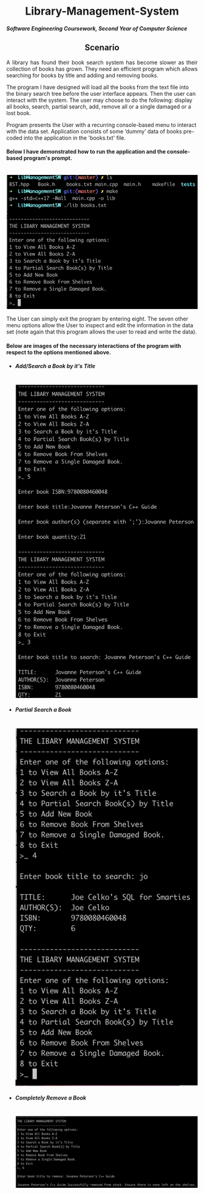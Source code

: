 <h1 align="center"> Library-Management-System </h1>
<h5>Software Engineering Coursework, Second Year of Computer Science</h5>

<h2 align="center">Scenario</h2>

<p align="justify">
  A library has found their book search system has become slower as their collection of books has grown. They need an efficient program which allows searching for books by title and adding and removing books.

The program I have designed will load all the books from the text file into the binary search tree before the user interface appears. Then the user can interact with the system. The user may choose to do the following: display all books, search, partial search, add, remove all or a single damaged or a lost book.
</p>

Program presents the User with a recurring console-based menu to interact with the data set. Application consists of some ‘dummy’ data of books pre-coded into the application in the 'books.txt' file.
  
<h4>Below I have demonstrated how to run the application and the console-based program's prompt.</h4>
  &emsp;&emsp; <img src="README_Images/Prompt.png" heigh=600 width=700>


  The User can simply exit the program by entering eight. The seven other menu options allow the User to inspect and edit the information in the data set (note again that this program allows the user to read and write the data).
  
  <h4>Below are images of the necessary interactions of the program with respect to the options mentioned above.</h4>

  
- <h5>Add/Search a Book by it's Title</h5>
  
  &emsp;&emsp; <img src="README_Images/AddAndSearchBook.png" heigh=600 width=600>

- <h5> Partial Search a Book</h5>
  
  &emsp;&emsp; <img src="README_Images/PartialSearch.png" heigh=600 width=600>
  
- <h5>Completely Remove a Book </h5>
  
  &emsp;&emsp; <img src="README_Images/CompletelyRemoveBook.png" heigh=600 width=600>
